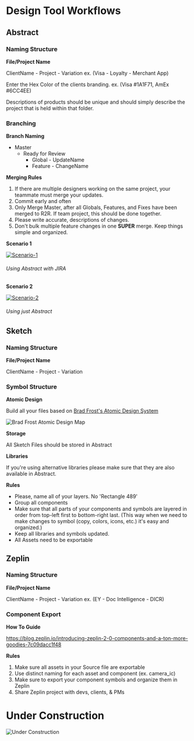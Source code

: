 # Design Tool Workflows





## Abstract

### Naming Structure

**File/Project Name**

ClientName - Project - Variation
ex. (Visa - Loyalty - Merchant App)

Enter the Hex Color of the clients branding.
ex. (Visa #1A1F71, AmEx #6CC4EE)

Descriptions of products should be unique and should simply describe the project that is held within that folder.

### Branching

**Branch Naming**

- Master
  - Ready for Review
    - Global - UpdateName
    - Feature - ChangeName

**Merging Rules**
 
 1. If there are multiple designers working on the same project, your teammate must merge your updates.
 2. Commit early and often
 3. Only Merge Master, after all Globals, Features, and Fixes have been merged to R2R. If team project, this should be done together.
 4. Please write accurate, descriptions of changes.
 5. Don't bulk multiple feature changes in one **SUPER** merge. Keep things simple and organized.
  
**Scenario 1**

<a href="https://ibb.co/cF7MJqL"><img src="https://i.ibb.co/BZSdLkN/Scenario-1.png" alt="Scenario-1" border="0"></a>
###### Using Abstract with JIRA

**Scenario 2**

<a href="https://ibb.co/dgWvBQw"><img src="https://i.ibb.co/gVj8yDL/Scenario-2.png" alt="Scenario-2" border="0"></a>
###### Using just Abstract



## Sketch

### Naming Structure

**File/Project Name**

ClientName - Project - Variation

### Symbol Structure

**Atomic Design**

Build all your files based on <a href="http://atomicdesign.bradfrost.com/chapter-2/">Brad Frost's Atomic Design System</a>

<img src="https://user-images.githubusercontent.com/4838076/33235048-d083dca6-d217-11e7-9aea-9a5ef5ae6fe7.png" alt="Brad Frost Atomic Design Map">

**Storage**

All Sketch Files should be stored in Abstract

**Libraries**

If you're using alternative libraries please make sure that they are also available in Abstract.

**Rules**

- Please, name all of your layers. No 'Rectangle 489'
- Group all components
- Make sure that all parts of your components and symbols are layered in order from top-left first to bottom-right last. (This way when we need to make changes to symbol (copy, colors, icons, etc.) it's easy and organized.)
- Keep all libraries and symbols updated.
- All Assets need to be exportable


## Zeplin

### Naming Structure

**File/Project Name**

ClientName - Project - Variation
ex. (EY - Doc Intelligence - DICR)

### Component Export

**How To Guide**

https://blog.zeplin.io/introducing-zeplin-2-0-components-and-a-ton-more-goodies-7c09dacc1f48

**Rules**

1. Make sure all assets in your Source file are exportable
2. Use distinct naming for each asset and component (ex. camera_ic)
3. Make sure to export your component symbols and organize them in Zeplin
4. Share Zeplin project with devs, clients, & PMs

# Under Construction

<img src="https://media3.giphy.com/media/26ybvJNaZZKpPONEc/giphy.gif" alt="Under Construction">
